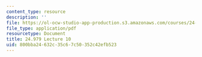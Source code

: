 ```yaml
---
content_type: resource
description: ''
file: https://ol-ocw-studio-app-production.s3.amazonaws.com/courses/24-979-topics-in-semantics-negative-polarity-items-fall-2018/800bba24632c35c67c50352c42efb523_MIT24_979F18_lec10.pdf
file_type: application/pdf
resourcetype: Document
title: 24.979 Lecture 10
uid: 800bba24-632c-35c6-7c50-352c42efb523
---
```

